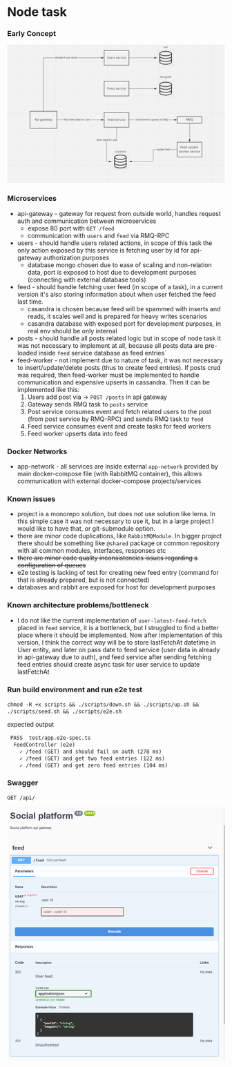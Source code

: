 # Node task

### Early Concept
![image info](docs/assets/schema-01.png)

### Microservices
* api-gateway - gateway for request from outside world, handles request auth and communication between microservices
    * expose 80 port with `GET /feed`
    * communication with `users` and `feed` via RMQ-RPC
* users - should handle users related actions, in scope of this task the only action exposed by this service is fetching user by id for api-gateway authorization purposes
    * database mongo chosen due to ease of scaling and non-relation data, port is exposed to host due to development purposes (connecting with external database tools)
* feed - should handle fetching user feed (in scope of a task), in a current version it's also storing information about when user fetched the feed last time.
    * casandra is chosen because feed will be spammed with inserts and reads, it scales well and is prepared for heavy writes scenarios
    * casandra database with exposed port for development purposes, in real env should be only internal
* posts - should handle all posts related logic but in scope of node task it was not necessary to implement at all, because all posts data are pre-loaded inside `feed` service database as feed entries`
* feed-worker - not implement due to nature of task, it was not necessary to insert/update/delete posts (thus to create feed entries). If posts crud was required, then feed-worker must be implemented to handle communication and expensive upserts in cassandra.
  Then it can be implemented like this:
  1. Users add post via -> `POST /posts` in api gateway
  2. Gateway sends RMQ task to `posts` service
  3. Post service consumes event and fetch related users to the post (from post service by RMQ-RPC) and sends RMQ task to `feed`
  4. Feed service consumes event and create tasks for feed workers
  5. Feed worker upserts data into feed

### Docker Networks
* app-network - all services are inside external `app-network` provided by main docker-compose file (with RabbitMQ container), this allows communication with external docker-compose projects/services

### Known issues
- project is a monorepo solution, but does not use solution like lerna. In this simple case it was not necessary to use it, but in a large project I would like to have that, or git-submodule option.
- there are minor code duplications, like `RabbitMQModule`. In bigger project there should be something like `@shared` package or common repository with all common modules, interfaces, responses etc
- ~~there are minor code quality inconsistencies issues regarding a configuration of queues~~
- e2e testing is lacking of test for creating new feed entry (command for that is already prepared, but is not connected)
- databases and rabbit are exposed for host for development purposes

### Known architecture problems/bottleneck
- I do not like the current implementation of `user-latest-feed-fetch` placed in `feed` service, it is a bottleneck, but I struggled to find a better place where it should be implemented.
  Now after implementation of this version, I think the correct way will be to store lastFetchAt datetime in User entity, and later on pass date to feed service (user data in already in api-gateway due to auth), 
  and feed service after sending fetching feed entries should create async task for user service to update lastFetchAt


### Run build environment and run e2e test
```
chmod -R +x scripts && ./scripts/down.sh && ./scripts/up.sh && ./scripts/seed.sh && ./scripts/e2e.sh
```

expected output

```
 PASS  test/app.e2e-spec.ts
  FeedController (e2e)
    ✓ /feed (GET) and should fail on auth (278 ms)
    ✓ /feed (GET) and get two feed entries (122 ms)
    ✓ /feed (GET) and get zero feed entries (104 ms)
```

### Swagger
```
GET /api/
```
![image info](docs/assets/swagger.png)